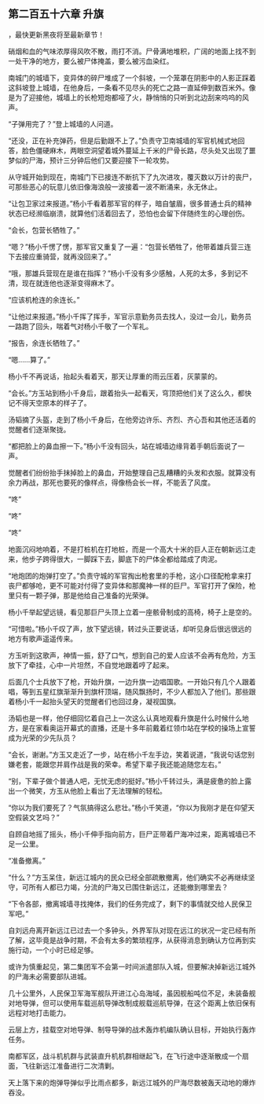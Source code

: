 ## 第二百五十六章 升旗
，最快更新黑夜将至最新章节！

硝烟和血的气味浓厚得风吹不散，雨打不消。尸骨满地堆积，广阔的地面上找不到一处干净的地方，要么被尸体掩盖，要么被污血染红。

南城门的城墙下，变异体的碎尸堆成了一个斜坡，一个笼罩在阴影中的人影正踩着这斜坡登上城墙，在他身后，一条看不见尽头的死亡之路一直延伸到数百米外。像是为了迎接他，城墙上的长枪短炮都哑了火，静悄悄的只听到北边刮来呜呜的风声。

“子弹用完了？”登上城墙的人问道。

“还没，正在补充弹药，但是后勤跟不上了。”负责守卫南城墙的军官机械式地回答，脸色僵硬麻木，两眼空洞望着城外蔓延上千米的尸骨长路，尽头处又出现了噩梦似的尸海，预计三分钟后他们又要迎接下一轮攻势。

从守城开始到现在，南城门下已接连不断抗下了九次进攻，覆灭数以万计的丧尸，可那些恶心的玩意儿依旧像海浪般一波接着一波不断涌来，永无休止。

“让包卫家过来报道。”杨小千看着那军官的样子，暗自皱眉，很多普通士兵的精神状态已经濒临崩溃，就算他们活着回去了，恐怕也会留下伴随终生的心理创伤。

“会长，包营长牺牲了。”

“嗯？”杨小千愣了愣，那军官又重复了一遍：“包营长牺牲了，他带着雄兵营三连下去接应重骑营，就再没回来了。”

“哦，那雄兵营现在是谁在指挥？”杨小千没有多少感触，人死的太多，多到记不清，现在就连他也逐渐变得麻木了。

“应该机枪连的余连长。”

“让他过来报道。”杨小千挥了挥手，军官示意勤务员去找人，没过一会儿，勤务员一路跑了回头，喘着气对杨小千敬了一个军礼。

“报告，余连长牺牲了。”

“嗯……算了。”

杨小千不再说话，抬起头看着天，那天让厚重的雨云压着，灰蒙蒙的。

“会长。”方玉站到杨小千身后，跟着抬头一起看天，穹顶把他们关了这么久，都快记不得天空原本的样子了。

汤韬摘了头盔，走到了杨小千身后，在他旁边许乐、齐烈、齐心吾和其他还活着的觉醒者们逐渐聚拢。

“都把脸上的鼻血擦一下。”杨小千没有回头，站在城墙边缘背着手朝后面说了一声。

觉醒者们纷纷抬手抹掉脸上的鼻血，开始整理自己乱糟糟的头发和衣服。就算没有余力再战，那死也要死的像样点，得像杨会长一样，不能丢了风度。

“咚”

“咚”

“咚”

地面沉闷地响着，不是打桩机在打地桩，而是一个高大十米的巨人正在朝新远江走来，他步子跨得很大，一脚踩下去，脚底下的尸体全都给踏成了肉泥。

“地炮团的炮弹打空了。”负责守城的军官掏出枪套里的手枪，这小口径配枪拿来打丧尸都够呛，更不可能对付得了变异体和那魔神一样的巨尸。军官打开了保险，枪里只有一颗子弹，那是他给自己准备的光荣弹。

杨小千举起望远镜，看见那巨尸头顶上立着一座骸骨制成的高椅，椅子上是空的。

“可惜啦。”杨小千叹了声，放下望远镜，转过头正要说话，却听见身后很远很远的地方有歌声遥遥传来。

方玉听到这歌声，神情一振，舒了口气，想到自己的爱人应该不会再有危险，方玉放下了牵挂，心中一片坦然，不自觉地跟着哼了起来。

后面几个士兵放下了枪，开始升旗，一边升旗一边唱国歌。一开始只有几个人跟着唱，等到五星红旗渐渐升到旗杆顶端，随风飘扬时，不少人都加入了他们。那些跟着杨小千一起抬头望天的觉醒者们也回过身，凝视国旗。

汤韬也是一样，他仔细回忆着自己上一次这么认真地观看升旗是什么时候什么地方，是在家看奥运开幕式的直播，还是十多年前戴着红领巾站在学校的操场上宣誓成为光荣的少先队员？

“会长，谢谢。”方玉又走近了一步，站在杨小千左手边，笑着说道，“我说句话您别嫌老套，能跟您并肩作战是我的荣幸。希望下辈子我还能追随您左右。”

“别，下辈子做个普通人吧，无忧无虑的挺好。”杨小千转过头，满是疲惫的脸上露出一个微笑，方玉从他脸上看出了无法理解的轻松。

“你以为我们要死了？气氛搞得这么悲壮。”杨小千笑道，“你以为我刚才是在仰望天空假装文艺吗？”

自顾自地摇了摇头，杨小千伸手指向前方，巨尸正带着尸海冲过来，距离城墙已不足一公里。

“准备撤离。”

“什么？”方玉呆住，新远江城内的民众已经全部疏散撤离，他们确实不必再继续坚守，可所有人都已力竭，分流的尸海又已围住新远江，还能撤到哪里去？

“下令各部，撤离城墙寻找掩体，我们的任务完成了，剩下的事情就交给人民保卫军吧。”

自刘远舟离开新远江已过去一个多钟头，外界军队对现在远江的状况一定已经有所了解，这毕竟是战争时期，不会有太多的繁琐程序，从获得消息到确认方位再到实施行动，一个小时已经足够。

或许为慎重起见，第二集团军不会第一时间派遣部队入城，但要解决掉新远江城外的尸海未必需要部队进城。

几十公里外，人民保卫军海军舰队开进江心岛海域，虽因舰船吨位不足，未装备舰对地导弹，但可以使用车载巡航导弹改制成舰载巡航导弹，在这个距离上依旧保有远程对地打击能力。

云层上方，挂载空对地导弹、制导导弹的战术轰炸机编队确认目标，开始执行轰炸任务。

南都军区，战斗机机群与武装直升机机群相继起飞，在飞行途中逐渐散成一个扇面，飞往新远江准备进行二次清剿。

天上落下来的炮弹导弹似乎比雨点都多，新远江城外的尸海尽数被轰天动地的爆炸吞没。

